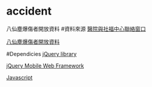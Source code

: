# accident
八仙塵爆傷者開放資料
#資料來源
[醫院與社福中心聯絡窗口](https://gist.githubusercontent.com/tony1223/695a3c4c2d1ccb8eae85/raw/fd29dcf3d5f345f7e77230009bcbdb0e2fd84741/gistfile1.json)

[八仙塵爆傷者開放資料](https://cdn.rawgit.com/tony1223/098e45623c73274f7ae3/raw/61853db85ea1fa49bb956aeb8f88261f859077e8/gistfile1.json)

#Dependicies
[jQuery library](https://zh.wikipedia.org/wiki/JQuery)

[jQuery Mobile Web Framework](https://jquerymobile.com/)

[Javascript](https://zh.wikipedia.org/wiki/JavaScript)

